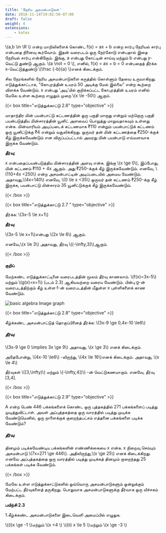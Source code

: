 ```yaml
---
title: 'நேரிய அசமன்பாடுகள்'
date: 2018-11-14T19:02:50-07:00
draft: false
weight: 4
extensions:
    - katex
---
```



\\(a,b \in \R \\)  என்ற மாறிலிகளைக் கொண்ட f(x) = ax + b என்ற சார்பு நேரியல் சார்பு என்பதை நினைவு
கூர்வோம். இதன் வரைபடம் ஒரு நேர்கோடு என்பதால் இதை நேரியல் சார்பு என்கிறோம். இங்கு,
a என்பது கோட்டின் சாய்வு மற்றும் b என்பது y-வெட்டு துண்டு ஆகும். \\(a \not = 0 \\), எனில்,  f(x) = ax + b = 0 என்பதைத் தீர்க்க x-வெட்டுத்துண்டு \\(\frac {-b}{a} \\)எனக் கிடைக்கும்.

சில நேரங்களில் நேரிய அசமன்பாடுகளை கருத்தில் கொள்ளும் தேவை உருவாகிறது.
எடுத்துக்காட்டாக, “கோபுரத்தின் உயரம் 50 அடிக்கு மேல் இல்லை” என்ற கூற்றை விளக்க வேண்டும்.
x என்பது ‘அடி’யில் குறிக்கப்பட்ட கோபுரத்தின் உயரம் எனில் மேலே உள்ள கூற்றை எழுதும் முறை
\\(x \le -50\\) ஆகும்.


{{< box title="எடுத்துக்காட்டு 2.6" type="objective" >}}

மாதாந்திர மின் பயன்பாட்டு கட்டணத்தின் ஒரு பகுதி மாறாது என்றும்
மற்றொரு பகுதி பயன்படுத்திய மின்சாரத்தின் யூனிட் அளவைப் பொறுத்து மாறுவதாகவும்
உள்ளது என்க. மின்வாரியம் அடிப்படைக் கட்டணமாக ₹110 என்றும் பயன்பாட்டுக் கட்டணம் ஒரு
யூனிட்டுக்கு ₹4 என்றும் வசூலிக்கிறது. ஒருவர் தன் மின் கட்டணத்தை ₹250-க்குக் கீழ்
இருக்கவேண்டும் என விருப்பப்பட்டால் அவரது மின் பயன்பாடு எவ்வளவாக இருக்க வேண்டும்.


**தீர்வு:**

x என்பதைப்பயன்படுத்திய மின்சாரத்தின் அளவு என்க. இங்கு \\(x \ge 0\\), இப்போது, மின் கட்டணம்
₹110 + 4x ஆகும். அது ₹250-க்குக் கீழ் இருக்கவேண்டும். எனவே, \\(110+4x <250\\) என்ற
அசமன்பாட்டின் அடிப்படையில் அமைய வேண்டும். அதாவது,\\(4x<140\\) எனவே, \\(0 \le x <35\\)
ஒருவர் தன் கட்டணம் ₹250-க்கு கீழ் இருக்க, பயன்பாட்டு மின்சாரம் 35 யூனிட்டுக்குக் கீழ்
இருக்கவேண்டும்.

{{< /box >}}


{{< box title="எடுத்துக்காட்டு 2.7 " type="objective" >}}

தீர்க்க: \\(3x-5 \le x+1\\)

**தீர்வு:**

\\(3x-5 \le x+1\\)என்பது \\(2x \le 6\\) ஆகும்.

எனவே,\\(x \le 3\\) அதாவது, தீர்வு \\((-\infty,3]\\)ஆகும்.

{{< /box >}}

#### குறிப்

மேற்கண்ட எடுத்துக்காட்டினை வரைபடத்தின் மூலம் தீர்வு காணலாம்.
\\(f(x)=3x-5\\) மற்றும் \\(g(x)=x+1\\) (படம் 2.3) ஆகியவற்றை வரைய
வேண்டும். பின்பு g-ன் வரைபடத்திற்கும் கீழ் உள்ள f-ன் வரைபடத்தின்
மீதுள்ள x புள்ளிகளைக் காண வேண்டும்.

![basic algebra Image graph](/books/maths/part-1/basic-algebra/2.41.png "MarineGEO logo")


{{< box title="எடுத்துக்காட்டு 2.8" type="objective" >}}

கீழ்க்கண்ட அசமன்பாட்டுத் தொகுப்பினைத் தீர்க்க: \\(3x-9 \ge 0,4x-10 \le6\\)

##### தீர்வு:

\\(3x-9 \ge 0 \implies 3x \ge 9\\) அதாவது, \\(x \ge 3\\) எனக் கிடைக்கும்.

அதேபோன்று, \\(4x-10 \le6\\) -லிருந்து, \\(4x \le 16\\)எனக் கிடைக்கும். அதாவது, \\(x \le 4\\)

தீர்வுகள் \\([3,\infty)\\) மற்றும்  \\(-\infty,4])\\) -ன் வெட்டுகணமாகும். எனவே, தீர்வு [3,4].

{{< /box >}}


{{< box title="எடுத்துக்காட்டு 2.9" type="objective" >}}

A என்ற பெண் 446 பக்கங்களைக் கொண்ட ஒரு புத்தகத்தில் 271
பக்கங்களைப் படித்து முடித்துவிட்டாள். அவள் அப்புத்தகத்தை ஒரு வாரத்தில் படித்து முடிக்க
வேண்டுமெனில், ஒரு நாளைக்குக் குறைந்தபட்சம் எத்தனை பக்கங்களை படிக்க வேண்டும்?

##### தீர்வு:

தினமும் படிக்கவேண்டிய பக்கங்களின் எண்ணிக்கையை x என்க. x நிறைவு செய்யும்
அசமன்பாடு \\(7x+271 \ge 446\\). அதிலிருந்து,\\(x \ge 25\\) எனக் கிடைக்கிறது. எனவே அப்புத்தகத்தை
ஒரு வாரத்தில் படித்து முடிக்கத் தினமும் குறைந்தது 25 பக்கங்கள் படிக்க வேண்டும்.

{{< /box >}}

மேலே உள்ள எடுத்துக்காட்டுகளில் ஒவ்வொரு அசமன்பாடுகளும் ஒன்றுக்கும் மேற்பட்ட
தீர்வுகளைத் தருகிறது. பொதுவாக அசமன்பாடுகளுக்கு தீர்வாக ஒரு வீச்சகம் கிடைக்கும்.



**பயிற்சி 2.3**

1.கீழ்க்கண்ட அசமன்பாடுகளை இடைவெளி அமைப்பில் எழுதுக.

 \\((i)x \ge -1 \\)மற்றும் \\(x <4 \\) \\((ii) x \le 5 \\)மற்றும் \\(x \ge -3 \\) 